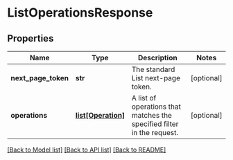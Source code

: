# ListOperationsResponse

## Properties
Name | Type | Description | Notes
------------ | ------------- | ------------- | -------------
**next_page_token** | **str** | The standard List next-page token. | [optional] 
**operations** | [**list[Operation]**](Operation.md) | A list of operations that matches the specified filter in the request. | [optional] 

[[Back to Model list]](../README.md#documentation-for-models) [[Back to API list]](../README.md#documentation-for-api-endpoints) [[Back to README]](../README.md)

